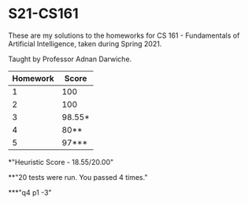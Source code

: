 # S21-CS161

These are my solutions to the homeworks for CS 161 - Fundamentals of Artificial Intelligence, taken during Spring 2021.

Taught by Professor Adnan Darwiche.

| Homework | Score  |
| -------- | ------ |
| 1        | 100    |
| 2        | 100    |
| 3        | 98.55* |
| 4        | 80**   |
| 5        | 97***  |

*"Heuristic Score - 18.55/20.00"

**"20 tests were run. You passed 4 times."

***"q4 p1 -3"
